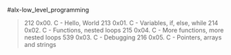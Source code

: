 #alx-low_level_programming

>212 0x00. C - Hello, World
>213 0x01. C - Variables, if, else, while
>214 0x02. C - Functions, nested loops 
>215 0x04. C - More functions, more nested loops 
>539 0x03. C - Debugging 
>216 0x05. C - Pointers, arrays and strings
